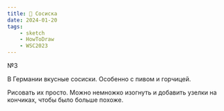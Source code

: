 ```yaml
---
title: 🌭 Сосиска
date: 2024-01-20
tags:
    - sketch
    - HowToDraw
    - WSC2023
---
```


№3

В Германии вкусные сосиски. Особенно с пивом и горчицей.

Рисовать их просто. Можно немножко изогнуть и добавить узелки на кончиках, чтобы было больше похоже.
